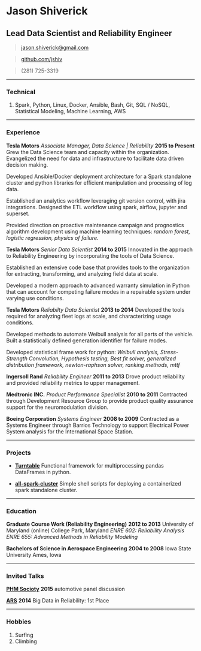 # Jason Shiverick
## Lead Data Scientist and Reliability Engineer


> [jason.shiverick@gmail.com](mailto:jason.shiverick@gmail.com)

> [github.com/jshiv](https://github.com/jshiv)

> (281) 725-3319

------

### Technical

1. Spark, Python, Linux, Docker, Ansible, Bash, Git, SQL / NoSQL, Statistical Modeling, Machine Learning, AWS

------

### Experience

**Tesla Motors** *Associate Manager, Data Science | Reliability* __2015 to Present__
Grew the Data Science team and capacity within the organization. Evangelized the need for data and infrastructure to facilitate data driven decision making.

Developed Ansible/Docker deployment architecture for a Spark standalone cluster and python libraries for efficient manipulation and processing of log data.

Established an analytics workflow leveraging git version control, with jira integrations. Designed the ETL workflow using spark, airflow, jupyter and superset.

Provided direction on proactive maintenance campaign and prognostics algorithm development using machine learning techniques: *random forest, logistic regression, physics of failure.*



**Tesla Motors** *Senior Data Scientist* __2014 to 2015__
Innovated in the approach to Reliability Engineering by incorporating the tools of Data Science.

Established an extensive code base that provides tools to the organization for extracting, transforming, and analyzing field data at scale.

Developed a modern approach to advanced warranty simulation in Python that can account for competing failure modes in a repairable system under varying use conditions.




**Tesla Motors** *Reliabilty Data Scientist* __2013 to 2014__
Developed the tools required for analyzing fleet logs at scale, and characterizing usage conditions.

Developed methods to automate Weibull analysis for all parts of the vehicle. Built a statistically defined generation identifier for failure modes.

Developed statistical frame work for python:	*Weibull analysis,	Stress-Strength Convolution,	Hypothesis testing,	Best fit solver, generalized distribution framework, newton-raphson solver,	ranking methods,	mttf*


**Ingersoll Rand** *Reliability Engineer* __2011 to 2013__
Drove product reliability and provided reliability metrics to upper management.


**Medtronic INC.** *Product Performance Specialist* __2010 to 2011__
Contracted through Development Resource Group to provide product quality assurance support for the neuromodulation division.

**Boeing Corporation** *Systems Engineer* __2008 to 2009__
Contracted as a Systems Engineer through Barrios Technology to support Electrical Power System analysis for the International Space Station.


------

### Projects

* **[Turntable](https://github.com/jshiv/turntable)**
	Functional framework for multiprocessing pandas DataFrames in python.

* **[all-spark-cluster](https://github.com/jshiv/all-spark-cluster)**
	Simple shell scripts for deploying a containerized spark standalone cluster.



------

### Education

**Graduate Course Work (Reliability Engineering)** __2012 to 2013__
		University of Maryland
    (online) College Park, Maryland
*ENRE 602: Reliability Analysis*
*ENRE 655: Advanced Methods in Reliability Modeling*

**Bachelors of Science in Aerospace Engineering** __2004 to 2008__
		Iowa State University
	  Ames, Iowa

-------

### Invited Talks

**[PHM Socioty](https://www.phmsociety.org/)** __2015__ automotive panel discussion

**[ARS](http://www.arsymposium.org/)** __2014__
Big Data in Reliability: 1st Place

-------

### Hobbies
1. Surfing
1. Climbing
